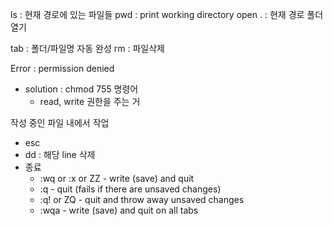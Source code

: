 
ls : 현재 경로에 있는 파일들
pwd : print working directory
open . : 현재 경로 폴더 열기

tab : 폴더/파일명 자동 완성
rm <fileName> : 파일삭제

Error : permission denied 
- solution : chmod 755 명령어
  - read, write 권한을 주는 거

작성 중인 파일 내에서 작업
- esc
- dd : 해당 line 삭제
- 종료
  - :wq or :x or ZZ - write (save) and quit
  - :q - quit (fails if there are unsaved changes)
  - :q! or ZQ - quit and throw away unsaved changes
  - :wqa - write (save) and quit on all tabs
